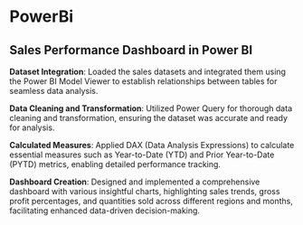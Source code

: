 # **PowerBi**

## **Sales Performance Dashboard in Power BI**

**Dataset Integration**: Loaded the sales datasets and integrated them using the Power BI Model Viewer to establish relationships between tables for seamless data analysis.

**Data Cleaning and Transformation**: Utilized Power Query for thorough data cleaning and transformation, ensuring the dataset was accurate and ready for analysis.

**Calculated Measures**: Applied DAX (Data Analysis Expressions) to calculate essential measures such as Year-to-Date (YTD) and Prior Year-to-Date (PYTD) metrics, enabling detailed performance tracking.

**Dashboard Creation**: Designed and implemented a comprehensive dashboard with various insightful charts, highlighting sales trends, gross profit percentages, and quantities sold across different regions and months, facilitating enhanced data-driven decision-making.
